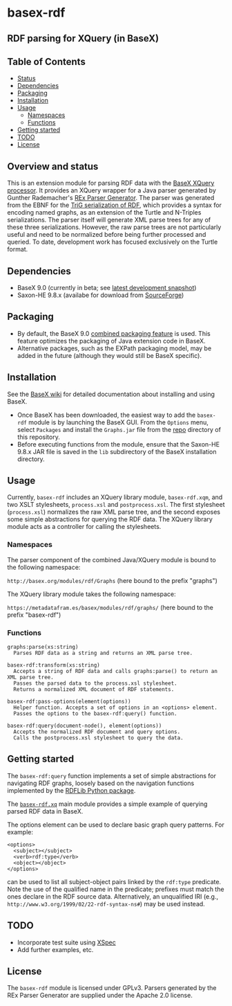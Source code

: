 # basex-rdf
## RDF parsing for XQuery (in BaseX)

## Table of Contents
- [Status](#overview-and-status)
- [Dependencies](#dependencies)
- [Packaging](#packaging)
- [Installation](#installation)   
- [Usage](#usage)
  - [Namespaces](#namespaces)
  - [Functions](#functions)    
- [Getting started](#getting-started)
- [TODO](#todo)
- [License](#license)

## Overview and status

This is an extension module for parsing RDF data with the [BaseX XQuery processor](https://github.com/BaseXdb/basex). It provides an XQuery wrapper for a Java parser generated by Gunther Rademacher's [REx Parser Generator](http://www.bottlecaps.de/rex/). The parser was generated from the EBNF for the [TriG serialization of RDF](https://www.w3.org/TR/trig/), which provides a syntax for encoding named graphs, as an extension of the Turtle and N-Triples serializations. The parser itself will generate XML parse trees for any of these three serializations. However, the raw parse trees are not particularly useful and need to be normalized before being further processed and queried. To date, development work has focused exclusively on the Turtle format.

## Dependencies
* BaseX 9.0 (currently in beta; see [latest development snapshot](http://files.basex.org/releases/latest/))
* Saxon-HE 9.8.x (availabe for download from [SourceForge](https://sourceforge.net/projects/saxon/files/latest/download?source=files))

## Packaging
* By default, the BaseX 9.0 [combined packaging feature](http://docs.basex.org/wiki/Repository#Combined) is used. This feature optimizes the packaging of Java extension code in BaseX.
* Alternative packages, such as the EXPath packaging model, may be added in the future (although they would still be BaseX specific).

## Installation
See the [BaseX wiki](http://docs.basex.org/wiki/Main_Page) for detailed documentation about installing and using BaseX.

* Once BaseX has been downloaded, the easiest way to add the `basex-rdf` module is by launching the BaseX GUI. From the `Options` menu, select `Packages` and install the `Graphs.jar` file from the [repo](https://github.com/metadataframes/basex-rdf/tree/master/src/repo) directory of this repository.
* Before executing functions from the module, ensure that the Saxon-HE 9.8.x JAR file is saved in the `lib` subdirectory of the BaseX installation directory.

## Usage
Currently, `basex-rdf` includes an XQuery library module, `basex-rdf.xqm`, and two XSLT stylesheets, `process.xsl` and `postprocess.xsl`. The first stylesheet (`process.xsl`) normalizes the raw XML parse tree, and the second exposes some simple abstractions for querying the RDF data. The XQuery library module acts as a controller for calling the stylesheets.

### Namespaces
The parser component of the combined Java/XQuery module is bound to the following namespace:

`http://basex.org/modules/rdf/Graphs` (here bound to the prefix "graphs")

The XQuery library module takes the following namespace:

`https://metadatafram.es/basex/modules/rdf/graphs/` (here bound to the prefix "basex-rdf")

### Functions
```
graphs:parse(xs:string)
  Parses RDF data as a string and returns an XML parse tree.
```
```
basex-rdf:transform(xs:string)
  Accepts a string of RDF data and calls graphs:parse() to return an XML parse tree. 
  Passes the parsed data to the process.xsl stylesheet.
  Returns a normalized XML document of RDF statements.  
```
```
basex-rdf:pass-options(element(options))
  Helper function. Accepts a set of options in an <options> element.
  Passes the options to the basex-rdf:query() function.  
```
```
basex-rdf:query(document-node(), element(options))
  Accepts the normalized RDF document and query options.
  Calls the postprocess.xsl stylesheet to query the data.  
```

## Getting started
The `basex-rdf:query` function implements a set of simple abstractions for navigating RDF graphs,
loosely based on the navigation functions implemented by the [RDFLib Python package](https://rdflib.readthedocs.io/en/stable/intro_to_graphs.html).

The [`basex-rdf.xq`](https://github.com/metadataframes/basex-rdf/blob/master/src/basex-rdf.xq) main module provides a simple example of querying parsed RDF data in BaseX.

The options element can be used to declare basic graph query patterns. For example:

```
<options>
  <subject></subject>
  <verb>rdf:type</verb>
  <object></object>  
</options>
```

can be used to list all subject-object pairs linked by the `rdf:type` predicate. Note the use of the qualified name in the predicate; prefixes must match the ones declare in the RDF source data. Alternatively, an unqualified IRI (e.g., `http://www.w3.org/1999/02/22-rdf-syntax-ns#`) may be used instead.

## TODO
* Incorporate test suite using [XSpec](https://github.com/xspec/xspec/)
* Add further examples, etc. 

## License
The `basex-rdf` module is licensed under GPLv3. Parsers generated by the REx Parser Generator are supplied under the Apache 2.0 license.

 
